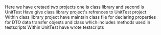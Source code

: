 Here we have cretaed two projects one is class library and second is UnitTest
Have give class library project's refrences to UnitTest project
Within class library project have maintain class file for declaring properties for DTO data transfer objests and class which includes methods used in testscripts
Within UnitTest have wrote testscripts
